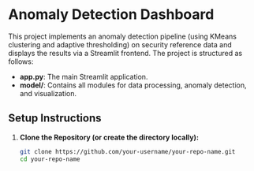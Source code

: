 # Anomaly Detection Dashboard

This project implements an anomaly detection pipeline (using KMeans clustering and adaptive thresholding) on security reference data and displays the results via a Streamlit frontend. The project is structured as follows:

- **app.py**: The main Streamlit application.
- **model/**: Contains all modules for data processing, anomaly detection, and visualization.

## Setup Instructions

1. **Clone the Repository (or create the directory locally):**

   ```bash
   git clone https://github.com/your-username/your-repo-name.git
   cd your-repo-name
